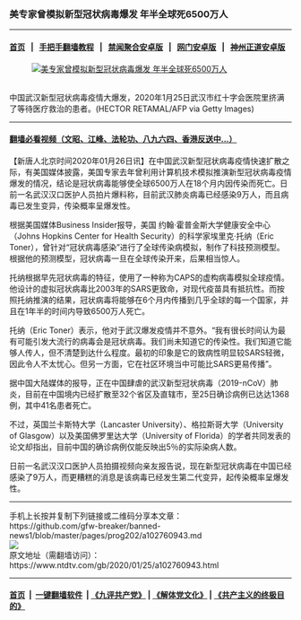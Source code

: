 ### 美专家曾模拟新型冠状病毒爆发 年半全球死6500万人
------------------------

#### [首页](https://github.com/gfw-breaker/banned-news1/blob/master/README.md) &nbsp;&nbsp;|&nbsp;&nbsp; [手把手翻墙教程](https://github.com/gfw-breaker/guides/wiki) &nbsp;&nbsp;|&nbsp;&nbsp; [禁闻聚合安卓版](https://github.com/gfw-breaker/bn-android) &nbsp;&nbsp;|&nbsp;&nbsp; [网门安卓版](https://github.com/oGate2/oGate) &nbsp;&nbsp;|&nbsp;&nbsp; [神州正道安卓版](https://github.com/SzzdOgate/update) 



<div><div class="featured_image">
 <a href="https://i.ntdtv.com/assets/uploads/2020/01/GettyImages-1196123041.jpg" target="_blank">
  <figure>
   <img alt="美专家曾模拟新型冠状病毒爆发 年半全球死6500万人" src="https://i.ntdtv.com/assets/uploads/2020/01/GettyImages-1196123041-800x450.jpg"/>
  </figure><br/>
 </a>
 <span class="caption">
  中国武汉新型冠状病毒疫情大爆发，2020年1月25日武汉市红十字会医院里挤满了等待医疗救治的患者。(HECTOR RETAMAL/AFP via Getty Images)
 </span>
</div>
</div><hr/>

#### [翻墙必看视频（文昭、江峰、法轮功、八九六四、香港反送中...）](http://167.172.214.107/home.html)

<div><div class="post_content" itemprop="articleBody">
 <p>
  【新唐人北京时间2020年01月26日讯】在中国武汉新型冠状病毒疫情快速扩散之际，有美国媒体披露，美国专家去年曾利用计算机技术模拟推演新型冠状病毒疫情爆发的情况，结论是冠状病毒能够使全球6500万人在18个月内因传染而死亡。日前一名武汉汉口医护人员拍片爆料称，目前武汉肺炎病毒已经感染9万人，而且病毒已发生变异，传染概率呈爆发性。
 </p>
 <p>
  根据美国媒体Business Insider报导，美国
  <ok href="https://www.ntdtv.com/gb/约翰·霍普金斯大学健康安全中心.htm">
   约翰·霍普金斯大学健康安全中心
  </ok>
  （Johns Hopkins Center for Health Security）的科学家埃里克·托纳（Eric Toner），曾针对“冠状病毒感染”进行了全球传染病模拟，制作了科技预测模型。根据他的预测模型，冠状病毒一旦在全球传染开来，后果相当惊人。
 </p>
 <p>
  托纳根据早先冠状病毒的特征，使用了一种称为CAPS的虚构病毒模拟全球疫情。他设计的虚拟冠状病毒比2003年的SARS更致命，对现代疫苗具有抵抗性。而按照托纳推演的结果，冠状病毒将能够在6个月内传播到几乎全球的每一个国家，并且在1年半的时间内导致6500万人死亡。
 </p>
 <p>
  托纳（Eric Toner）表示，他对于武汉爆发疫情并不意外。“我有很长时间认为最有可能引发大流行的病毒会是冠状病毒。我们尚未知道它的传染性。我们知道它能够人传人，但不清楚到达什么程度。最初的印象是它的致病性明显较SARS轻微，因此令人不太忧心。但另一方面，它在社区环境当中可能比SARS更易传播”。
 </p>
 <p>
  据中国大陆媒体的报导，正在中国肆虐的武汉新型冠状病毒（2019-nCoV）肺炎，目前在中国境内已经扩散至32个省区及直辖市，至25日确诊病例已达达1368例，其中41名患者死亡。
 </p>
 <p>
  不过，英国兰卡斯特大学（Lancaster University）、格拉斯哥大学（University of Glasgow）以及美国佛罗里达大学（University of Florida）的学者共同发表的论文却指出，目前中国的确诊病例仅能反映出5％的实际染病人数。
 </p>
 <p>
  日前一名武汉汉口医护人员拍摄视频向亲友报告说，现在新型冠状病毒在中国已经感染了9万人，而更糟糕的消息是该病毒已经发生第二代变异，起传染概率呈爆发性。
 </p>
</div></div>
<hr/>
手机上长按并复制下列链接或二维码分享本文章：<br/>
https://github.com/gfw-breaker/banned-news1/blob/master/pages/prog202/a102760943.md <br/>
<a href='https://github.com/gfw-breaker/banned-news1/blob/master/pages/prog202/a102760943.md'><img src='https://github.com/gfw-breaker/banned-news1/blob/master/pages/prog202/a102760943.md.png'/></a> <br/>
原文地址（需翻墙访问）：https://www.ntdtv.com/gb/2020/01/25/a102760943.html


------------------------
#### [首页](https://github.com/gfw-breaker/banned-news1/blob/master/README.md) &nbsp;|&nbsp; [一键翻墙软件](https://github.com/gfw-breaker/nogfw/blob/master/README.md) &nbsp;| [《九评共产党》](https://github.com/gfw-breaker/9ping.md/blob/master/README.md#九评之一评共产党是什么) | [《解体党文化》](https://github.com/gfw-breaker/jtdwh.md/blob/master/README.md) | [《共产主义的终极目的》](https://github.com/gfw-breaker/gczydzjmd.md/blob/master/README.md)


<img src='http://gfw-breaker.win/banned-news/pages/prog202/a102760943.md' width='0px' height='0px'/>